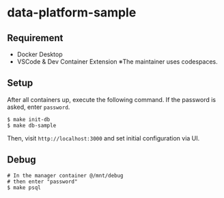 # data-platform-sample

## Requirement
- Docker Desktop
- VSCode & Dev Container Extension
※The maintainer uses codespaces.

## Setup
After all containers up, execute the following command.
If the password is asked, enter `password`.
```
$ make init-db
$ make db-sample
```
Then, visit `http://localhost:3000` and set initial configuration via UI.

## Debug
```
# In the manager container @/mnt/debug
# then enter "password"
$ make psql
```